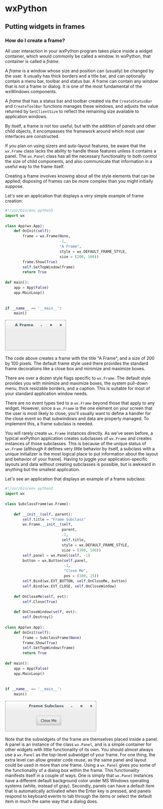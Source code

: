 # wxPython

## Putting widgets in frames

### How do I create a frame?

All user interaction in your wxPython program takes place inside a 
widget container, which would commonly be called a window. In wxPython, 
that container is called a *frame*.

A *frame* is a window whose size and position can (usually) be changed 
by the user. It usually has thick borders and a title bar, and can 
optionally contain a menu bar, toolbar and status bar. A frame can 
contain any window that is not a frame or dialog. It is one of the most 
fundamental of the wxWindows components.

A *frame* that has a status bar and toolbar created via 
the `CreateStatusBar` and `CreateToolBar` functions manages these 
windows, and adjusts the value returned by `GetClientSize` to reflect 
the remaining size available to application windows.

By itself, a frame is not too useful, but with the addition of panels 
and other child objects, it encompasses the framework around which most 
user interfaces are constructed.

If you plan on using sizers and auto-layout features, be aware that 
the `wx.Frame` class lacks the ability to handle these features unless 
it contains a panel. The `wx.Panel` class has all the necessary 
functionality to both control the size of child components, and also 
communicate that information in a useful way to the frame itself.

Creating a frame involves knowing about all the style elements that can 
be applied; disposing of frames can be more complex than you might 
initially suppose.

Let's see an application that displays a very simple example of frame 
creation:

```python
#!/usr/bin/env python3
import wx

class App(wx.App):
    def OnInit(self):
        frame = wx.Frame(None, 
                         -1, 
                         "A Frame", 
                         style = wx.DEFAULT_FRAME_STYLE, 
                         size = (200, 100))
        frame.Show(True)
        self.SetTopWindow(frame)
        return True

def main():
    app = App(False)
    app.MainLoop()


if __name__ == '__main__':
    main()
```

![create-frame-img](files/39-wxpython-create-frame-a.png)

The code above creates a frame with the title "A Frame", and a size of 
200 by 100 pixels. The default frame style used there provides the 
standard frame decorations like a close box and minimize and maximize 
boxes.

There are over a dozen style flags specific to `wx.Frame`. The default 
style provides you with minimize and maximize boxes, the system 
pull-down menu, thick resizable borders, and a caption. This is suitable 
for most of your standard application window needs.

There are no event types tied to a `wx.Frame` beyond those that apply to 
any widget. However, since a `wx.Frame` is the one element on your 
screen that the user is most likely to close, you'll usually want to 
define a handler for the close event so that subwindows and data are 
properly managed. To implement this, a frame subclass is needed.

You will rarely create `wx.Frame` instances directly. As we've seen 
before, a typical wxPython application creates subclasses of `wx.Frame` 
and creates instances of those subclasses. This is because of the unique
status of `wx.Frame` (although it defines very little behavior by 
itself, a subclass with a unique initializer is the most logical place 
to put information about the layout and behavior of your frame). Having 
to juggle your application-specific layouts and data without creating 
subclasses is possible, but is awkward in anything but the smallest 
application.

Let's see an application that displays an example of a frame subclass:

```python
#!/usr/bin/env python3
import wx

class SubclassFrame(wx.Frame):

    def __init__(self, parent):
        self.title = "Frame Subclass"
        wx.Frame.__init__(self, 
                          parent, 
                          -1, 
                          self.title, 
                          style = wx.DEFAULT_FRAME_STYLE, 
                          size = (300, 100))
        self.panel = wx.Panel(self, -1)
        button = wx.Button(self.panel, 
                           -1, 
                           "Close Me", 
                           pos = (100, 15))
        self.Bind(wx.EVT_BUTTON, self.OnCloseMe, button)
        self.Bind(wx.EVT_CLOSE, self.OnCloseWindow)

    def OnCloseMe(self, evt):
        self.Close(True)

    def OnCloseWindow(self, evt):
        self.Destroy()

class App(wx.App):
    def OnInit(self):
        frame = SubclassFrame(None)
        frame.Show(True)
        self.SetTopWindow(frame)
        return True

def main():
    app = App(False)
    app.MainLoop()


if __name__ == '__main__':
    main()
```

![create-frame-img](files/39-wxpython-create-frame-b.png)

Note that the subwidgets of the frame are themselves placed inside a 
panel. A panel is an instance of the class `wx.Panel`, and is a simple 
container for other widgets with little functionality of its own. You 
should almost always use a `wx.Panel` as the top-level subwidget of your 
frame. For one thing, the extra level can allow greater code reuse, as 
the same panel and layout could be used in more than one frame. Using 
a `wx.Panel` gives you some of the functionality of a dialog box within 
the frame. This functionality manifests itself in a couple of ways. One 
is simply that `wx.Panel` instances have a different default background 
color under MS Windows operating systems (white, instead of gray). 
Secondly, panels can have a default item that is automatically activated 
when the Enter key is pressed, and panels respond to keyboard events to 
tab through the items or select the default item in much the same way 
that a dialog does.
